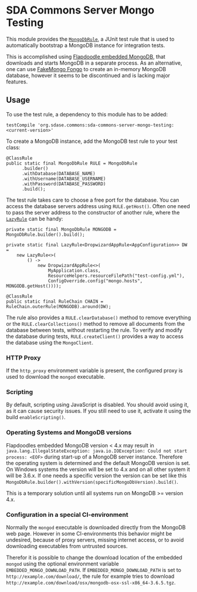 # SDA Commons Server Mongo Testing

This module provides the [`MongoDbRule`](src/main/java/org/sdase/commons/server/mongo/testing/MongoDbRule.java), 
a JUnit test rule that is used to automatically bootstrap a MongoDB instance for integration tests.

This is accomplished using [Flapdoodle embedded MongoDB](https://github.com/flapdoodle-oss/de.flapdoodle.embed.mongo), 
that downloads and starts MongoDB in a separate process. 
As an alternative, one can use [FakeMongo Fongo](https://github.com/fakemongo/fongo) to create an 
in-memory MongoDB database, however it seems to be discontinued and is lacking major features.

## Usage

To use the test rule, a dependency to this module has to be added:

```
testCompile 'org.sdase.commons:sda-commons-server-mongo-testing:<current-version>'
```

To create a MongoDB instance, add the MongoDB test rule to your test class:

```
@ClassRule
public static final MongoDbRule RULE = MongoDbRule
      .builder()
      .withDatabase(DATABASE_NAME)
      .withUsername(DATABASE_USERNAME)
      .withPassword(DATABASE_PASSWORD)
      .build();
```

The test rule takes care to choose a free port for the database. You can access the database 
servers address using `RULE.getHost()`.
Often one need to pass the server address to the constructor of another rule, where the 
[`LazyRule`](../sda-commons-server-testing/src/main/java/org/sdase/commons/server/testing/LazyRule.java) 
can be handy:

```
private static final MongoDbRule MONGODB = MongoDbRule.builder().build();

private static final LazyRule<DropwizardAppRule<AppConfiguration>> DW =
    new LazyRule<>(
        () ->
            new DropwizardAppRule<>(
                MyApplication.class,
                ResourceHelpers.resourceFilePath("test-config.yml"),
                ConfigOverride.config("mongo.hosts", MONGODB.getHost())));

@ClassRule
public static final RuleChain CHAIN = RuleChain.outerRule(MONGODB).around(DW);
```

The rule also provides a `RULE.clearDatabase()` method to remove everything or the `RULE.clearCollections()` 
method to remove all documents from the database between tests, without restarting the rule. 
To verify and modify the database during tests, `RULE.createClient()` provides a way to access the
database using the `MongoClient`.

### HTTP Proxy

If the `http_proxy` environment variable is present, the configured proxy is used to download the 
`mongod` executable.

### Scripting

By default, scripting using JavaScript is disabled.
You should avoid using it, as it can cause security issues.
If you still need to use it, activate it using the build `enableScripting()`.

### Operating Systems and MongoDB versions

Flapdoodles embedded MongoDB version < 4.x may result in 
`java.lang.IllegalStateException: java.io.IOException: Could not start process: <EOF>` during start-up 
of a MongoDB server instance. Therefore the operating system is determined and the default MongoDB 
version is set. On Windows systems the version will be set to 4.x and on all other system it will be
3.6.x. If one needs a specific version the version can be set like this `MongoDbRule.builder().withVersion(specificMongoDbVersion).build()`.

This is a temporary solution until all systems run on MongoDB >= version 4.x.

### Configuration in a special CI-environment

Normally the `mongod` executable is downloaded directly from the MongoDB web page.
However in some CI-environments this behavior might be undesired, because of proxy servers, missing 
internet access, or to avoid downloading executables from untrusted sources.
 
Therefor it is possible to change the download location of the embedded `mongod` using the optional 
environment variable `EMBEDDED_MONGO_DOWNLOAD_PATH`.
If `EMBEDDED_MONGO_DOWNLOAD_PATH` is set to `http://example.com/download/`, the rule for example 
tries to download `http://example.com/download/osx/mongodb-osx-ssl-x86_64-3.6.5.tgz`.

